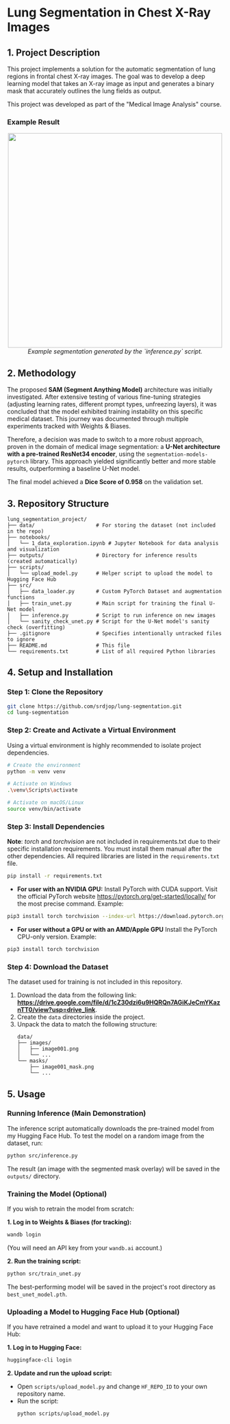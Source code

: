 # Lung Segmentation in Chest X-Ray Images

## 1. Project Description

This project implements a solution for the automatic segmentation of lung regions in frontal chest X-ray images. The goal was to develop a deep learning model that takes an X-ray image as input and generates a binary mask that accurately outlines the lung fields as output.

This project was developed as part of the "Medical Image Analysis" course.

### Example Result
<p align="center">
  <img src="[https://path/to/your/example/image.png](https://github.com/srdjop/lung-segmentation/blob/main/outputs/predicted_CHNCXR_0022_0.png)" width="500" />
  <br />
  <em>Example segmentation generated by the `inference.py` script.</em>
</p>

## 2. Methodology

The proposed **SAM (Segment Anything Model)** architecture was initially investigated. After extensive testing of various fine-tuning strategies (adjusting learning rates, different prompt types, unfreezing layers), it was concluded that the model exhibited training instability on this specific medical dataset. This journey was documented through multiple experiments tracked with Weights & Biases.

Therefore, a decision was made to switch to a more robust approach, proven in the domain of medical image segmentation: a **U-Net architecture with a pre-trained ResNet34 encoder**, using the `segmentation-models-pytorch` library. This approach yielded significantly better and more stable results, outperforming a baseline U-Net model.

The final model achieved a **Dice Score of 0.958** on the validation set.

## 3. Repository Structure

```
lung_segmentation_project/
├── data/                    # For storing the dataset (not included in the repo)
├── notebooks/
│   └── 1_data_exploration.ipynb # Jupyter Notebook for data analysis and visualization
├── outputs/                 # Directory for inference results (created automatically)
├── scripts/
│   └── upload_model.py      # Helper script to upload the model to Hugging Face Hub
├── src/
│   ├── data_loader.py       # Custom PyTorch Dataset and augmentation functions
│   ├── train_unet.py        # Main script for training the final U-Net model
│   ├── inference.py         # Script to run inference on new images
│   └── sanity_check_unet.py # Script for the U-Net model's sanity check (overfitting)
├── .gitignore               # Specifies intentionally untracked files to ignore
├── README.md                # This file
└── requirements.txt         # List of all required Python libraries
```

## 4. Setup and Installation

### Step 1: Clone the Repository
```bash
git clone https://github.com/srdjop/lung-segmentation.git
cd lung-segmentation
```

### Step 2: Create and Activate a Virtual Environment
Using a virtual environment is highly recommended to isolate project dependencies.
```bash
# Create the environment
python -m venv venv

# Activate on Windows
.\venv\Scripts\activate

# Activate on macOS/Linux
source venv/bin/activate
```

### Step 3: Install Dependencies
**Note**: *torch* and *torchvision* are not included in requirements.txt due to their specific installation requirements. You must install them manual after the other dependencies.
All required libraries are listed in the `requirements.txt` file.
```bash
pip install -r requirements.txt
```
- **For user with an NVIDIA GPU:**
Install PyTorch with CUDA support. Visit the official PyTorch website https://pytorch.org/get-started/locally/ for the most precise command. Example: 
```bash
pip3 install torch torchvision --index-url https://download.pytorch.org/whl/cu126
```
- **For user without a GPU or with an AMD/Apple GPU**
Install the PyTorch CPU-only version. Example:
```bash
pip3 install torch torchvision
```

### Step 4: Download the Dataset
The dataset used for training is not included in this repository.
1.  Download the data from the following link: **https://drive.google.com/file/d/1cZ30dzi6u9HQRQn7AGiKJeCmYKaznTT0/view?usp=drive_link**.
2.  Create the `data` directories inside the project.
3.  Unpack the data to match the following structure:
    ```
    data/
    ├── images/
    │   ├── image001.png
    │   └── ...
    └── masks/
        ├── image001_mask.png
        └── ...
    ```

## 5. Usage

### Running Inference (Main Demonstration)
The inference script automatically downloads the pre-trained model from my Hugging Face Hub. To test the model on a random image from the dataset, run:
```bash
python src/inference.py
```
The result (an image with the segmented mask overlay) will be saved in the `outputs/` directory.

### Training the Model (Optional)
If you wish to retrain the model from scratch:

**1. Log in to Weights & Biases (for tracking):**
```bash
wandb login
```
(You will need an API key from your `wandb.ai` account.)

**2. Run the training script:**
```bash
python src/train_unet.py
```
The best-performing model will be saved in the project's root directory as `best_unet_model.pth`.

### Uploading a Model to Hugging Face Hub (Optional)
If you have retrained a model and want to upload it to your Hugging Face Hub:

**1. Log in to Hugging Face:**
```bash
huggingface-cli login
```

**2. Update and run the upload script:**
*   Open `scripts/upload_model.py` and change `HF_REPO_ID` to your own repository name.
*   Run the script:
    ```bash
    python scripts/upload_model.py
    ```
